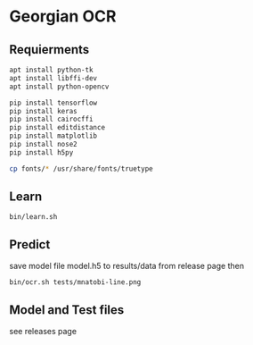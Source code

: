 # Georgian OCR

## Requierments

```bash
apt install python-tk
apt install libffi-dev
apt install python-opencv

pip install tensorflow
pip install keras
pip install cairocffi
pip install editdistance
pip install matplotlib
pip install nose2
pip install h5py

cp fonts/* /usr/share/fonts/truetype
```

## Learn

```
bin/learn.sh
```

## Predict

save model file model.h5 to results/data from release page
then
```
bin/ocr.sh tests/mnatobi-line.png
```

## Model and Test files

see releases page

```


